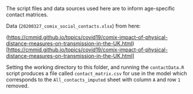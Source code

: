 The script files and data sources used here are to inform age-specific contact matrices.

Data (`20200327_comix_social_contacts.xlsx`) from here:

(https://cmmid.github.io/topics/covid19/comix-impact-of-physical-distance-measures-on-transmission-in-the-UK.html)[https://cmmid.github.io/topics/covid19/comix-impact-of-physical-distance-measures-on-transmission-in-the-UK.html]

Setting the working directory to this folder, and running the
`contactData.R` script produces a file called `contact_matrix.csv` 
for use in the model which corresponds to the 
`All_contacts_imputed` sheet with column `A` and row `1` removed.
